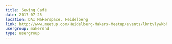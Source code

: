 ```yaml
---
title: Sewing Café
date: 2017-07-25
location: DAI Makerspace, Heidelberg
link: http://www.meetup.com/Heidelberg-Makers-Meetup/events/lkntvlywkbhc/
usergroup: makershd
type: usergroup
---
```

